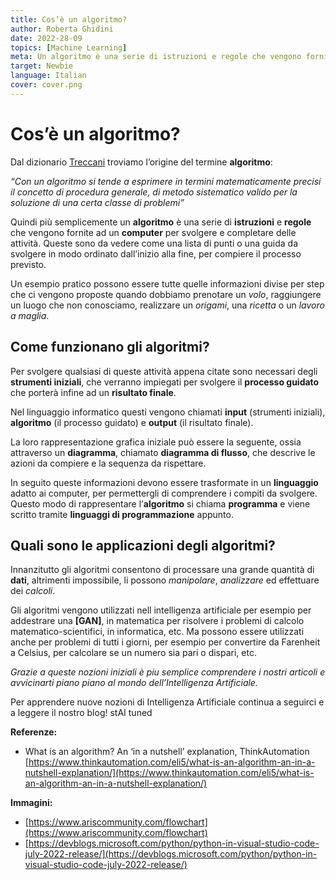 ```yaml
---
title: Cos’è un algoritmo?
author: Roberta Ghidini
date: 2022-28-09
topics: [Machine Learning]
meta: Un algoritmo è una serie di istruzioni e regole che vengono fornite ad un computer per svolgere e completare delle attività.
target: Newbie
language: Italian
cover: cover.png
---
```



# **Cos’è un algoritmo?**

Dal dizionario [Treccani](https://www.treccani.it/) troviamo l’origine del termine **algoritmo**:

*“Con un algoritmo si tende a esprimere in termini matematicamente precisi il concetto di procedura generale, di metodo sistematico valido per la soluzione di una certa classe di problemi”*

Quindi più semplicemente un **algoritmo** è una serie di **istruzioni** e **regole** che vengono fornite ad un **computer** per svolgere e completare delle attività. Queste sono da vedere come una lista di punti o una guida da svolgere in modo ordinato dall’inizio alla fine, per compiere il processo previsto.

Un esempio pratico possono essere tutte quelle informazioni divise per step che ci vengono proposte quando dobbiamo prenotare un *volo*, raggiungere un luogo che non conosciamo, realizzare un *origami*, una *ricetta* o un *lavoro a maglia*.

## **Come funzionano gli algoritmi?**

Per svolgere qualsiasi di queste attività appena citate sono necessari degli **strumenti iniziali**, che verranno impiegati per svolgere il **processo guidato** che porterà infine ad un **risultato finale**.

Nel linguaggio informatico questi vengono chiamati **input** (strumenti iniziali), **algoritmo** (il processo guidato) e **output** (il risultato finale).

La loro rappresentazione grafica iniziale può essere la seguente, ossia attraverso un **diagramma**, chiamato **diagramma di flusso**, che descrive le azioni da compiere e la sequenza da rispettare.

In seguito queste informazioni devono essere trasformate in un **linguaggio** adatto ai computer, per permettergli di comprendere i compiti da svolgere. Questo modo di rappresentare l’**algoritmo** si chiama **programma** e viene scritto tramite **linguaggi di programmazione** appunto.

## **Quali sono le applicazioni degli algoritmi?**

Innanzitutto gli algoritmi consentono di processare una grande quantità di **dati**, altrimenti impossibile, li possono *manipolare*, *analizzare* ed effettuare dei *calcoli*.

Gli algoritmi vengono utilizzati nell intelligenza artificiale per esempio per addestrare una **[GAN]**, in matematica per risolvere i problemi di calcolo matematico-scientifici, in informatica, etc. Ma possono essere utilizzati anche per problemi di tutti i giorni, per esempio per convertire da Farenheit a Celsius, per calcolare se un numero sia pari o dispari, etc.

*Grazie a queste nozioni iniziali è piu semplice comprendere i nostri articoli e avvicinarti piano piano al mondo dell’Intelligenza Artificiale.* 

Per apprendere nuove nozioni di Intelligenza Artificiale continua a seguirci e a leggere il nostro blog! stAI tuned 

**Referenze:** 

- What is an algorithm? An ‘in a nutshell’ explanation, ThinkAutomation [https://www.thinkautomation.com/eli5/what-is-an-algorithm-an-in-a-nutshell-explanation/](https://www.thinkautomation.com/eli5/what-is-an-algorithm-an-in-a-nutshell-explanation/)

**Immagini:** 

- [https://www.ariscommunity.com/flowchart](https://www.ariscommunity.com/flowchart)
- [https://devblogs.microsoft.com/python/python-in-visual-studio-code-july-2022-release/](https://devblogs.microsoft.com/python/python-in-visual-studio-code-july-2022-release/)